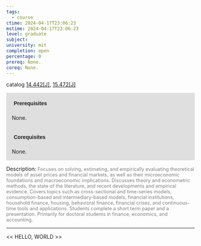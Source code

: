 ```yaml
---
tags:
  - course
ctime: 2024-04-17T23:06:23
mstime: 2024-04-17T23:06:23
level: graduate
subject: 
university: mit
completion: open
percentage: 0
prereq: None.
coreq: None.
---
```


catalog [14.442[J]](http://student.mit.edu/catalog/m14b.html#14.442), [15.472[J]](http://student.mit.edu/catalog/m15b.html#15.472)

<span style="display: block; padding: 15px; background-color: rgb(100, 100, 100, 0.2);"><font id="m_prereq958_0" style="display: block; font-family: Arial, sans-serif; font-weight: bold; padding: 5px">Prerequisites</font><br><span id="prereq958_0">None.</span></span>
<span style="display: block; padding: 15px; background-color: rgb(100, 100, 100, 0.2);"><font id="m_coreq958_0" style="display: block; font-family: Arial, sans-serif; font-weight: bold; padding: 5px">Corequisites</font><br><span id="coreq958_0">None.</span></span>

<font style="">Description:</font>
<font style="color: grey; font-size: 0.8rem;">Focuses on solving, estimating, and empirically evaluating theoretical models of asset prices and financial markets, as well as their microeconomic foundations and macroeconomic implications. Discusses theory and econometric methods, the state of the literature, and recent developments and empirical evidence. Covers topics such as cross-sectional and time-series models, consumption-based and intermediary-based models, financial institutions, household finance, housing, behavioral finance, financial crises, and continuous-time tools and applications. Students complete a short term paper and a presentation. Primarily for doctoral students in finance, economics, and accounting.</font>



---

<< HELLO, WORLD >>
